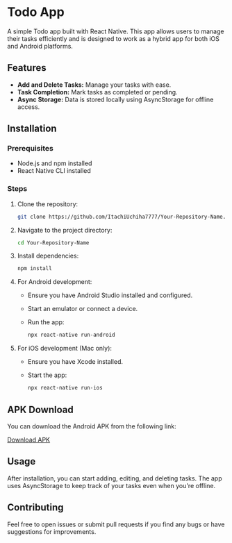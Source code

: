 

# Todo App

A simple Todo app built with React Native. This app allows users to manage their tasks efficiently and is designed to work as a hybrid app for both iOS and Android platforms.

## Features

- **Add and Delete Tasks:** Manage your tasks with ease.
- **Task Completion:** Mark tasks as completed or pending.
- **Async Storage:** Data is stored locally using AsyncStorage for offline access.

## Installation

### Prerequisites

- Node.js and npm installed
- React Native CLI installed

### Steps

1. Clone the repository:

   ```bash
   git clone https://github.com/ItachiUchiha7777/Your-Repository-Name.git
   ```

2. Navigate to the project directory:

   ```bash
   cd Your-Repository-Name
   ```

3. Install dependencies:

   ```bash
   npm install
   ```

4. For Android development:

   - Ensure you have Android Studio installed and configured.
   - Start an emulator or connect a device.
   - Run the app:

     ```bash
     npx react-native run-android
     ```

5. For iOS development (Mac only):

   - Ensure you have Xcode installed.
   - Start the app:

     ```bash
     npx react-native run-ios
     ```

## APK Download

You can download the Android APK from the following link:

[Download APK](https://www.upload-apk.com/JzpHpa7TYF1FGQI)

## Usage

After installation, you can start adding, editing, and deleting tasks. The app uses AsyncStorage to keep track of your tasks even when you're offline.

## Contributing

Feel free to open issues or submit pull requests if you find any bugs or have suggestions for improvements.

